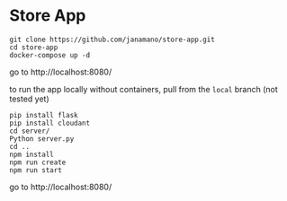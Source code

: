 # Store App 

```
git clone https://github.com/janamano/store-app.git
cd store-app
docker-compose up -d
```
go to http://localhost:8080/

to run the app locally without containers, pull from the `local` branch (not tested yet)
```
pip install flask
pip install cloudant
cd server/
Python server.py
cd ..
npm install
npm run create
npm run start
```
go to http://localhost:8080/
